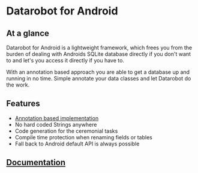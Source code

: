 Datarobot for Android
=========

## At a glance ##
Datarobot for Android is a lightweight framework, which frees you from the burden of dealing with Androids SQLite database directly if you don't want to and let's you access it directly if you have to.

With an annotation based approach you are able to get a database up and running in no time. Simple annotate your data classes and let Datarobot do the work.


## Features ##
 * [Annotation based implementation](Annotations)
 * No hard coded Strings anywhere
 * Code generation for the ceremonial tasks
 * Compile time protection when renaming fields or tables
 * Fall back to Android default API is always possible

 ## [Documentation](https://github.com/arconsis/datarobot/wiki) ##
